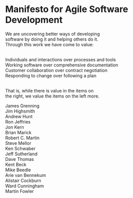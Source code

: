 # Manifesto for Agile Software Development

We are uncovering better ways of developing <br>
software by doing it and helping others do it.<br>
Through this work we have come to value:<br><br>

Individuals and interactions over processes and tools<br>
Working software over comprehensive documentation<br>
Customer collaboration over contract negotiation<br>
Responding to change over following a plan<br><br>

That is, while there is value in the items on<br>
the right, we value the items on the left more.<br>

James Grenning<br>
Jim Highsmith<br>
Andrew Hunt<br>
Ron Jeffries<br>
Jon Kern<br>
Brian Marick<br>
Robert C. Martin<br>
Steve Mellor<br>
Ken Schwaber<br>
Jeff Sutherland<br>
Dave Thomas<br>
Kent Beck<br>
Mike Beedle<br>
Arie van Bennekum<br>
Alistair Cockburn<br>
Ward Cunningham<br>
Martin Fowler<br>